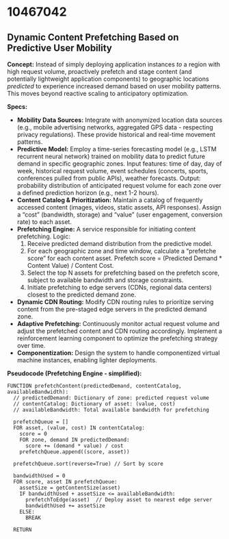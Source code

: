 # 10467042

## Dynamic Content Prefetching Based on Predictive User Mobility

**Concept:** Instead of simply deploying application instances *to* a region with high request volume, proactively prefetch and stage content (and potentially lightweight application components) to geographic locations *predicted* to experience increased demand based on user mobility patterns. This moves beyond reactive scaling to anticipatory optimization.

**Specs:**

*   **Mobility Data Sources:** Integrate with anonymized location data sources (e.g., mobile advertising networks, aggregated GPS data - respecting privacy regulations). These provide historical and real-time movement patterns.
*   **Predictive Model:** Employ a time-series forecasting model (e.g., LSTM recurrent neural network) trained on mobility data to predict future demand in specific geographic zones. Input features: time of day, day of week, historical request volume, event schedules (concerts, sports, conferences pulled from public APIs), weather forecasts.  Output: probability distribution of anticipated request volume for each zone over a defined prediction horizon (e.g., next 1-2 hours).
*   **Content Catalog & Prioritization:** Maintain a catalog of frequently accessed content (images, videos, static assets, API responses). Assign a “cost” (bandwidth, storage) and “value” (user engagement, conversion rate) to each asset.
*   **Prefetching Engine:** A service responsible for initiating content prefetching. Logic:
    1.  Receive predicted demand distribution from the predictive model.
    2.  For each geographic zone and time window, calculate a “prefetche score” for each content asset. Prefetch score = (Predicted Demand * Content Value) / Content Cost.
    3.  Select the top N assets for prefetching based on the prefetch score, subject to available bandwidth and storage constraints.
    4.  Initiate prefetching to edge servers (CDNs, regional data centers) closest to the predicted demand zone.
*   **Dynamic CDN Routing:** Modify CDN routing rules to prioritize serving content from the pre-staged edge servers in the predicted demand zone.
*   **Adaptive Prefetching:** Continuously monitor actual request volume and adjust the prefetched content and CDN routing accordingly. Implement a reinforcement learning component to optimize the prefetching strategy over time.
*   **Componentization:** Design the system to handle componentized virtual machine instances, enabling lighter deployments.

**Pseudocode (Prefetching Engine - simplified):**

```
FUNCTION prefetchContent(predictedDemand, contentCatalog, availableBandwidth):
  // predictedDemand: Dictionary of zone: predicted request volume
  // contentCatalog: Dictionary of asset: (value, cost)
  // availableBandwidth: Total available bandwidth for prefetching

  prefetchQueue = []
  FOR asset, (value, cost) IN contentCatalog:
    score = 0
    FOR zone, demand IN predictedDemand:
      score += (demand * value) / cost
    prefetchQueue.append((score, asset))

  prefetchQueue.sort(reverse=True) // Sort by score

  bandwidthUsed = 0
  FOR score, asset IN prefetchQueue:
    assetSize = getContentSize(asset)
    IF bandwidthUsed + assetSize <= availableBandwidth:
      prefetchToEdge(asset)  // Deploy asset to nearest edge server
      bandwidthUsed += assetSize
    ELSE:
      BREAK

  RETURN
```